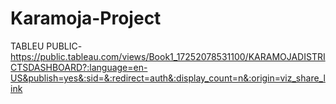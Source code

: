 # Karamoja-Project
TABLEU PUBLIC-https://public.tableau.com/views/Book1_17252078531100/KARAMOJADISTRICTSDASHBOARD?:language=en-US&publish=yes&:sid=&:redirect=auth&:display_count=n&:origin=viz_share_link
